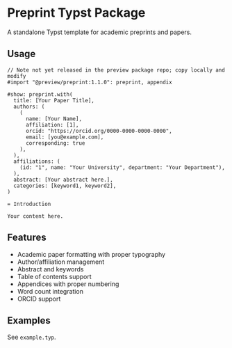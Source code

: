 # Preprint Typst Package

A standalone Typst template for academic preprints and papers.

## Usage

```typst
// Note not yet released in the preview package repo; copy locally and modify
#import "@preview/preprint:1.1.0": preprint, appendix

#show: preprint.with(
  title: [Your Paper Title],
  authors: (
    (
      name: [Your Name],
      affiliation: [1],
      orcid: "https://orcid.org/0000-0000-0000-0000",
      email: [you@example.com],
      corresponding: true
    ),
  ),
  affiliations: (
    (id: "1", name: "Your University", department: "Your Department"),
  ),
  abstract: [Your abstract here.],
  categories: [keyword1, keyword2],
)

= Introduction

Your content here.
```

## Features

- Academic paper formatting with proper typography
- Author/affiliation management
- Abstract and keywords
- Table of contents support
- Appendices with proper numbering
- Word count integration
- ORCID support

## Examples

See `example.typ`.
